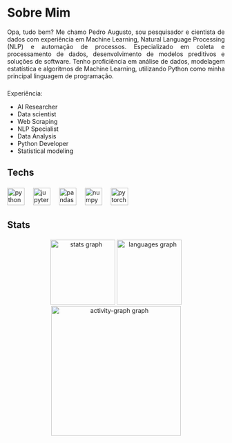 # Sobre Mim

<p align="justify">
Opa, tudo bem? Me chamo Pedro Augusto, sou pesquisador e cientista de dados com experiência em Machine Learning, Natural Language Processing (NLP) e automação de processos. Especializado em coleta e processamento de dados, desenvolvimento de modelos preditivos e soluções de software. Tenho proficiência em análise de dados, modelagem estatística e algoritmos de Machine Learning, utilizando Python como minha principal linguagem de programação. 

###
  
Experiência:
<ul>
<li>AI Researcher</li>
<li> Data scientist</li>
<li>Web Scraping</li>
<li>NLP Specialist</li>
<li>Data Analysis</li>
<li>Python Developer</li>
<li>Statistical modeling</li>
</ul>

###

<h2 align="left">Techs</h2>

###

<div align="left">
  <img src="https://img.shields.io/badge/Python-3776AB?logo=python&logoColor=white&style=for-the-badge" height="40" alt="python logo"  />
  <img width="12" />
  <img src="https://img.shields.io/badge/Jupyter-F37626?logo=jupyter&logoColor=black&style=for-the-badge" height="40" alt="jupyter logo"  />
  <img width="12" />
  <img src="https://img.shields.io/badge/pandas-150458?logo=pandas&logoColor=white&style=for-the-badge" height="40" alt="pandas logo"  />
  <img width="12" />
  <img src="https://img.shields.io/badge/NumPy-013243?logo=numpy&logoColor=white&style=for-the-badge" height="40" alt="numpy logo"  />
  <img width="12" />
  <img src="https://img.shields.io/badge/PyTorch-EE4C2C?logo=pytorch&logoColor=white&style=for-the-badge" height="40" alt="pytorch logo"  />
</div>

###

<h2 align="left">Stats</h2>

###

<div align="center">
  <img src="https://github-readme-stats.vercel.app/api?username=Pedro-A-Mattos&hide_title=false&hide_rank=false&show_icons=true&include_all_commits=true&count_private=true&disable_animations=false&theme=dracula&locale=en&hide_border=false&order=1" height="150" alt="stats graph"  />
  <img src="https://github-readme-stats.vercel.app/api/top-langs?username=Pedro-A-Mattos&locale=en&hide_title=false&layout=compact&card_width=320&langs_count=5&theme=dracula&hide_border=false&order=2" height="150" alt="languages graph"  />
  <img src="https://github-readme-activity-graph.vercel.app/graph?username=Pedro-A-Mattos&radius=16&theme=react&area=true&order=5" height="300" alt="activity-graph graph"  />
</div>
